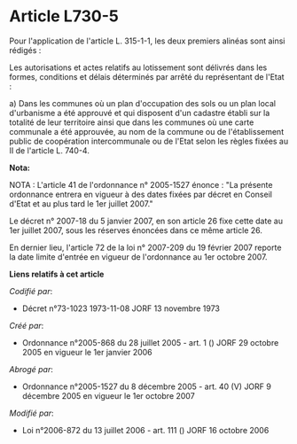 # Article L730-5

Pour l'application de l'article L. 315-1-1, les deux premiers alinéas sont ainsi rédigés :

Les autorisations et actes relatifs au lotissement sont délivrés dans les formes, conditions et délais déterminés par arrêté
du représentant de l'Etat :

a) Dans les communes où un plan d'occupation des sols ou un plan local d'urbanisme a été approuvé et qui disposent d'un
cadastre établi sur la totalité de leur territoire ainsi que dans les communes où une carte communale a été approuvée, au nom
de la commune ou de l'établissement public de coopération intercommunale ou de l'Etat selon les règles fixées au II de
l'article L. 740-4.

**Nota:**

NOTA : L'article 41 de l'ordonnance n° 2005-1527 énonce : "La présente ordonnance entrera en vigueur à des dates fixées par
décret en Conseil d'Etat et au plus tard le 1er juillet 2007."

Le décret n° 2007-18 du 5 janvier 2007, en son article 26 fixe cette date au 1er juillet 2007, sous les réserves énoncées
dans ce même article 26.

En dernier lieu, l'article 72 de la loi n° 2007-209 du 19 février 2007 reporte la date limite d'entrée en vigueur de
l'ordonnance au 1er octobre 2007.

**Liens relatifs à cet article**

_Codifié par_:

  - Décret n°73-1023 1973-11-08 JORF 13 novembre 1973

_Créé par_:

  - Ordonnance n°2005-868 du 28 juillet 2005 - art. 1 () JORF 29 octobre 2005 en vigueur le 1er janvier 2006

_Abrogé par_:

  - Ordonnance n°2005-1527 du 8 décembre 2005 - art. 40 (V) JORF 9 décembre 2005 en vigueur le 1er octobre 2007

_Modifié par_:

  - Loi n°2006-872 du 13 juillet 2006 - art. 111 () JORF 16 octobre 2006
